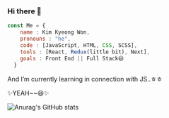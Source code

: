 ### Hi there 👋

```js
const Me = {
    name : Kim Kyeong Won,
    pronouns : "he",
    code : [JavaScript, HTML, CSS, SCSS],
    tools : [React, Redux(little bit), Next],
    goals : Front End || Full Stack😄
  }
```
And
I’m currently learning in connection with JS..ㅎㅎ

✨YEAH~~😆✨

![Anurag's GitHub stats](https://github-readme-stats.vercel.app/api?username=KimKW1007&show_icons=true&theme=blueberry)
<!--
**KimKW1007/KimKW1007** is a ✨ _special_ ✨ repository because its `README.md` (this file) appears on your GitHub profile.

Here are some ideas to get you started:

- 🔭 I’m currently working on ...
- 🌱 I’m currently learning ...
- 👯 I’m looking to collaborate on ...
- 🤔 I’m looking for help with ...
- 💬 Ask me about ...
- 📫 How to reach me: ...
- 😄 Pronouns: ...
- ⚡ Fun fact: ...
-->
